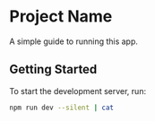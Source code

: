 # Project Name

A simple guide to running this app.

## Getting Started

To start the development server, run:

```bash
npm run dev --silent | cat
